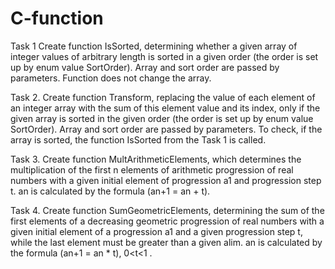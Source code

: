 # C-function

Task 1
Create function IsSorted, determining whether a given array of integer
values of arbitrary length is sorted in a given order (the order is set up by
enum value SortOrder). Array and sort order are passed by parameters.
Function does not change the array.

Task 2.
Create function Transform, replacing the value of each element of an
integer array with the sum of this element value and its index, only if the
given array is sorted in the given order (the order is set up by enum value
SortOrder). Array and sort order are passed by parameters. To check, if
the array is sorted, the function IsSorted from the Task 1 is called.

Task 3.
Create function MultArithmeticElements, which determines the
multiplication of the first n elements of arithmetic progression of real
numbers with a given initial element of progression a1 and progression step
t. an is calculated by the formula (an+1 = an + t).

Task 4.
Create function SumGeometricElements, determining the sum of the first
elements of a decreasing geometric progression of real numbers with a
given initial element of a progression a1 and a given progression step t,
while the last element must be greater than a given alim. an is calculated
by the formula (an+1 = an * t), 0<t<1 .
